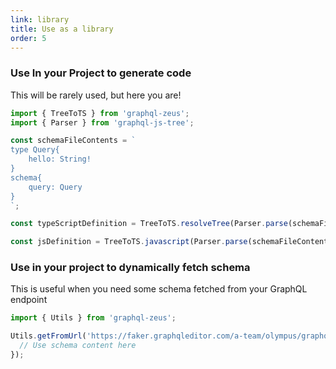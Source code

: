 ```yaml
---
link: library
title: Use as a library
order: 5
---
```


### Use In your Project to generate code

This will be rarely used, but here you are!

```js
import { TreeToTS } from 'graphql-zeus';
import { Parser } from 'graphql-js-tree';

const schemaFileContents = `
type Query{
    hello: String!
}
schema{
    query: Query
}
`;

const typeScriptDefinition = TreeToTS.resolveTree(Parser.parse(schemaFileContents));

const jsDefinition = TreeToTS.javascript(Parser.parse(schemaFileContents));
```

### Use in your project to dynamically fetch schema

This is useful when you need some schema fetched from your GraphQL endpoint

```js
import { Utils } from 'graphql-zeus';

Utils.getFromUrl('https://faker.graphqleditor.com/a-team/olympus/graphql').then((schemaContent) => {
  // Use schema content here
});
```
